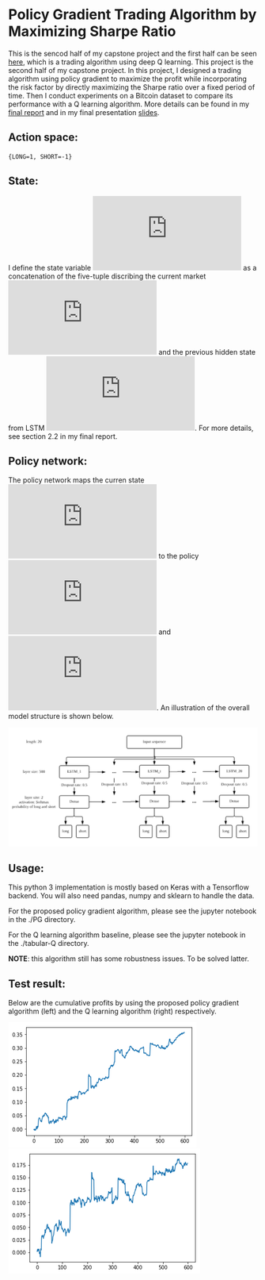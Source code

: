 # Policy Gradient Trading Algorithm by Maximizing Sharpe Ratio

This is the sencod half of my capstone project and the first half can be seen [here](https://github.com/WANGXinyiLinda/Deep-Q-Learning-Bitcoin-Trading-Agent), which is a trading algorithm using deep Q learning. This project is the second half of my capstone project. In this project, I designed a trading algorithm using policy gradient to maximize the profit while incorporating the risk factor by directly maximizing the Sharpe ratio over a fixed period of time. Then I conduct experiments on a Bitcoin dataset to compare its performance with a Q learning algorithm. More details can be found in my [final report](SCIE4500_Final_Report.pdf) and in my final presentation [slides](SCIE4500_Final_presentation.pdf).

## Action space:

    {LONG=1, SHORT=-1}

## State:

I define the state variable ![](https://latex.codecogs.com/gif.latex?s_t) as a concatenation of the five-tuple discribing the current market ![](https://latex.codecogs.com/gif.latex?x_t) and the previous hidden state from LSTM ![](https://latex.codecogs.com/gif.latex?h_%7Bt-1%7D). For more details, see section 2.2 in my final report.

## Policy network:

The policy network maps the curren state ![](https://latex.codecogs.com/gif.latex?s_t) to the policy ![](https://latex.codecogs.com/gif.latex?%5Cpi%28%5Ctext%28long%29%7Cs_t%29) and ![](https://latex.codecogs.com/gif.latex?%5Cpi%28%5Ctext%28short%29%7Cs_t%29). An illustration of the overall model structure is shown below.

![](img/model.png)

## Usage:

This python 3 implementation is mostly based on Keras with a Tensorflow backend. You will also need pandas, numpy and sklearn to handle the data.

For the proposed policy gradient algorithm, please see the jupyter notebook in the ./PG directory.

For the Q learning algorithm baseline, please see the jupyter notebook in the ./tabular-Q directory.

**NOTE**: this algorithm still has some robustness issues. To be solved latter.

## Test result:

Below are the cumulative profits by using the proposed policy gradient algorithm (left) and the Q learning algorithm (right) respectively.

![Propsed policy gradient algorithm](img/pg_100.png)
![Q learning algorithm](img/Q_100.png)
